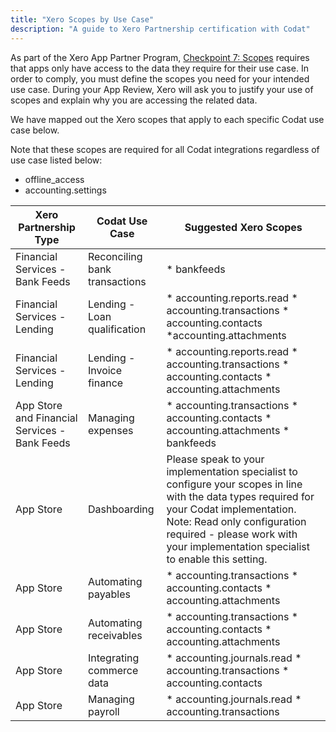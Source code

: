 ```yaml
---
title: "Xero Scopes by Use Case"
description: "A guide to Xero Partnership certification with Codat"
---
```

As part of the Xero App Partner Program, [Checkpoint 7: Scopes](https://developer.xero.com/documentation/xero-app-store/app-partner-guides/certification-checkpoints/#required-for-all-integrations) requires that apps only have access to the data they require for their use case. In order to comply, you must define the scopes you need for your intended use case. During your App Review, Xero will ask you to justify your use of scopes and explain why you are accessing the related data.

We have mapped out the Xero scopes that apply to each specific Codat use case below.

Note that these scopes are required for all Codat integrations regardless of use case listed below:
* offline_access
* accounting.settings 

| **Xero Partnership Type**                     | **Codat Use Case**            | **Suggested Xero Scopes**                                                                                                                                                                                                                                     |
|-----------------------------------------------|-------------------------------|---------------------------------------------------------------------------------------------------------------------------------------------------------------------------------------------------------------------------------------------------------------|
| Financial Services - Bank Feeds               | Reconciling bank transactions | * bankfeeds                                                                                                                                                                                                                                                   |
| Financial Services - Lending                  | Lending - Loan qualification  | * accounting.reports.read * accounting.transactions * accounting.contacts *accounting.attachments                                                                                                                                                             |
| Financial Services - Lending                  | Lending - Invoice finance     | * accounting.reports.read * accounting.transactions * accounting.contacts * accounting.attachments                                                                                                                                                            |
| App Store and Financial Services - Bank Feeds | Managing expenses             | * accounting.transactions * accounting.contacts * accounting.attachments * bankfeeds                                                                                                                                                                          |
| App Store                                     | Dashboarding                  | Please speak to your implementation specialist to configure your scopes in line with the data types required for your Codat implementation.  Note: Read only configuration required - please work with your implementation specialist to enable this setting. |
| App Store                                     | Automating payables           | * accounting.transactions * accounting.contacts * accounting.attachments                                                                                                                                                                                      |
| App Store                                     | Automating receivables        | * accounting.transactions * accounting.contacts * accounting.attachments                                                                                                                                                                                      |
| App Store                                     | Integrating commerce data     | * accounting.journals.read * accounting.transactions * accounting.contacts                                                                                                                                                                                    |
| App Store                                     | Managing payroll              | * accounting.journals.read * accounting.transactions    
